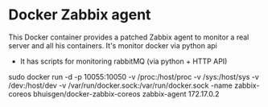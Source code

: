 # Docker Zabbix agent

This Docker container provides a patched Zabbix agent to monitor a real server and all his containers.
It's monitor docker via python api
+ It has scripts for monitoring rabbitMQ (via python + HTTP API)

sudo docker run -d -p 10055:10050 -v /proc:/host/proc -v /sys:/host/sys -v /dev:/host/dev -v /var/run/docker.sock:/var/run/docker.sock -name zabbix-coreos  bhuisgen/docker-zabbix-coreos zabbix-agent 172.17.0.2
